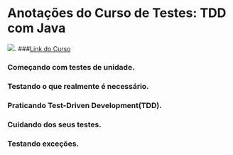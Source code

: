 # Anotações do Curso de Testes: TDD com Java
![](https://www.alura.com.br/assets/api/share/curso-tdd.png).
###[Link do Curso](https://cursos.alura.com.br/course/tdd)

### Começando com testes de unidade.
### Testando o que realmente é necessário.
### Praticando Test-Driven Development(TDD).
### Cuidando dos seus testes.
### Testando exceções.
